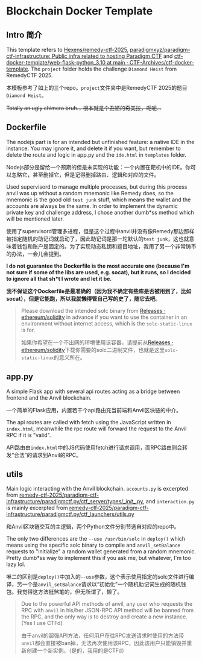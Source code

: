 #  Blockchain Docker Template

##  Intro  简介

This template refers to [Hexens/remedy-ctf-2025](https://github.com/Hexens/remedy-ctf-2025), [paradigmxyz/paradigm-ctf-infrastructure: Public infra related to hosting Paradigm CTF](https://github.com/paradigmxyz/paradigm-ctf-infrastructure) and [ctf-docker-template/web-flask-python_3.10 at main · CTF-Archives/ctf-docker-template](https://github.com/CTF-Archives/ctf-docker-template/tree/main/web-flask-python_3.10). The `project` folder holds the challenge `Diamond Heist` from RemedyCTF 2025.

本模板参考了如上的三个repo。`project`文件夹中是RemedyCTF 2025的题目`Diamond Heist`。

~~Totally an ugly chimera bruh...   根本就是个丑陋的奇美拉，呃呃...~~



##  Dockerfile

The nodejs part is for an intended but unfinished feature: a native IDE in the instance. You may ignore it, and delete it if you want, but remember to delete the route and logic in app.py and the `ide.html` in `templates` folder.

Nodejs部分是留给一个预期的但是未实现的功能：一个内置在靶机中的IDE。你可以忽略它，甚至删掉它，但是记得删掉路由、逻辑和对应的文件。



Used supervisord to manage multiple processes, but during this process anvil was up without a random mnemonic like Remedy does, so the mnemonic is the good old `test junk` stuff, which means the wallet and the accounts are always be the same. In order to implement the dynamic private key and challenge address, I chose another dumb\*ss method which will be mentioned later.

使用了supervisord管理多进程，但是这个过程中anvil并没有像Remedy那边那样被指定随机的助记词就启动了，因此助记词是那一坨默认的`test junk`，这也就意味着钱包和账户是固定的。为了实现动态私钥和题目地址，我用了另一个非常铸币的办法，一会儿会提到。



**I do not guarantee the Dockerfile is the most accurate one (because I'm not sure if some of the libs are used, e.g. socat), but it runs, so I decided to ignore all that sh*t I wrote and let it be.**

**我不保证这个Dockerfile是最准确的（因为我不确定有些库是否被用到了，比如socat），但是它能跑，所以我就懒得管自己写的史了，随它去吧**。



> Please download the intended solc binary from [Releases · ethereum/solidity](https://github.com/ethereum/solidity/releases) in advance if you want to use the container in an environment without internet access, which is the `solc-static-linux` is for.
>
> 如果你希望在一个不出网的环境使用该容器，请提前从[Releases · ethereum/solidity](https://github.com/ethereum/solidity/releases)下载你需要的solc二进制文件，也就是这里`solc-static-linux`的意义所在。



##  app.py

A simple Flask app with several api routes acting as a bridge between frontend and the Anvil blockchain.

一个简单的Flask应用，内置若干个api路由充当前端和Anvil区块链的中介。



The api routes are called with fetch using the JavaScript written in `index.html`, meanwhile the rpc route will forward the request to the Anvil RPC if it is "valid".

API路由由`index.html`中的JS代码使用fetch进行请求调用，而RPC路由则会转发“合法”的请求到Anvil的RPC。



##  utils

Main logic interacting with the Anvil blockchain. `accounts.py` is excerpted from [remedy-ctf-2025/paradigm-ctf-infrastructure/paradigmctf.py/ctf_server/types/\__init__.py](https://github.com/Hexens/remedy-ctf-2025/blob/main/paradigm-ctf-infrastructure/paradigmctf.py/ctf_server/types/__init__.py), and `interaction.py` is mainly excerpted from [remedy-ctf-2025/paradigm-ctf-infrastructure/paradigmctf.py/ctf_launchers/utils.py](https://github.com/Hexens/remedy-ctf-2025/blob/main/paradigm-ctf-infrastructure/paradigmctf.py/ctf_launchers/utils.py)

和Anvil区块链交互的主逻辑，两个Python文件分别节选自对应的repo中。



The only two differences are the `--use /usr/bin/solc` in `deploy()` which means using the specific solc binary to compile and `anvil_setBalance` requests to "initialize" a random wallet generated from a random mnemonic. Pretty dumb*ss way to implement this if you ask me, but whatever, I'm too lazy lol.

唯二的区别是`deploy()`中加入的`--use`参数，这个表示使用指定的solc文件进行编译，另一个是`anvil_setBalance`请求以“初始化”一个随机助记词生成的随机钱包。我觉得这方法挺煞笔的，但无所谓了，懒了。



> Due to the powerful API methods of anvil, any user who requests the RPC with `anvil` in his/her JSON-RPC API method will be banned from the RPC, and the only way is to destroy and create a new instance. (Yes I use CTFd)
>
> 由于anvil的超强API方法，任何用户在往RPC发送请求时使用的方法带`anvil`都会直接被ban掉，无法再次使用该RPC，因此该用户只能销毁并重新创建一个新实例。（是的，我用的是CTFd）